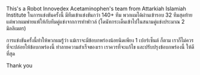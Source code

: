 This's a Robot Innovedex Acetaminophen's team from Attarkiah Islamiah Institute
ในการแข่งขันครั้งนี้ มีทีมเข้าแข่งขันกว่า 140+ ทีม พวกผมได้ผ่านเข้ารอบ 32 ทีมสุดท้าย  แต่พวกผมพ่ายแพ้ให้กับทีมคู่แข่งจากการทำฟาวล์ (โดนัทกระเด็นเข้าไปในสนามคู่แข่งประมาณ 2 มิลลิเมตร)

การแข่งขันครั้งนี้ทำให้พวกผมรู้ว่า แม้เราจะมีข้อบกพร่องน้อยนิดเพียง 1 เปอร์เซ็นต์ ก็ตาม เราก็ไม่ควรที่จะปล่อยให้ข้อบกพร่องนี้ ทำลายความสำเร็จของเรา เราควรที่จะแก้ไข และปรับปรุงข้อบกพร่องนี้ ให้ดีที่สุด   

Thank you
